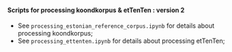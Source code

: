 #### Scripts for processing koondkorpus & etTenTen : version 2

* See `processing_estonian_reference_corpus.ipynb` for details about processing koondkorpus;
* See `processing_ettenten.ipynb` for details about processing etTenTen;